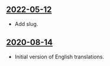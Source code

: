 ## [2022-05-12](https://github.com/faktaoklimatu/graphics/blob/5be50ce3c77bfcabae1288a4b9666b1f3de1a0a6/data-visualization/energetics/european-union/per-capita-electricity-production-in-the-eu/en-per-capita-electricity-production-eu.ai)

- Add slug.

## [2020-08-14](https://github.com/faktaoklimatu/graphics/blob/bf758f8b6157256facd2a2f32c5e9527cec89725/Data%20visualization/Energetics/European%20Union/Per%20capita%20electricity%20production%20in%20the%20EU/en-per-capita-electricity-production-eu.ai)

- Initial version of English translations.

